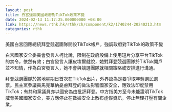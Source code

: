 ```yaml
---
layout: post
title: 白宮強調美國政府對TikTok政策不變
date: 2024-02-13 11:17:25.000000000 +08:00
link: https://news.rthk.hk/rthk/ch/component/k2/1740244-20240213.htm
categories: rthk
---
```


美國白宮回應總統拜登競選團隊開設TikTok帳戶，強調政府對TikTok的政策不變

白宮國家安全委員會發言人柯比說，限制在政府設備上使用短片分享平台TikTok的禁令，依然有效；白宮發言人讓皮埃爾就說，她對拜登競選團隊於TikTok開戶並不知情，作為白宮發言人，她不會與競選團隊就相關策略或安排進行溝通。

拜登競選團隊於當地星期日首次在TikTok出片，外界認為是要爭取年輕選民選票。民主黨參議員馬克華納憂慮拜登的做法影響國家安全，應效法印度禁用TikTok；有共和黨議員亦以國安為由批評拜登。中方指美方至今未能證明TikTok威脅美國國家安全，美方應停止在數據安全上散布虛假資訊，停止無理打壓有關企業。

